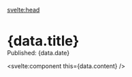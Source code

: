 <script lang="ts">
  export let data: PostMetadata;
  import { siteTitle } from "$lib/config";
</script>

<svelte:head>

  <title>{data.title}</title>
  <meta property="og:title" content="{data.title}" />
  <meta name="twitter:title" content="{data.title}" />
</svelte:head>

<article class="blog">

# {data.title}

<p class="published">Published: {data.date}</p>

<svelte:component this={data.content} />

</article>

<style lang="scss">
	.published {
		margin-top: 0;
	}
	h1 {
		margin-bottom: 0;
		font-size: 2rem;
	}
</style>
